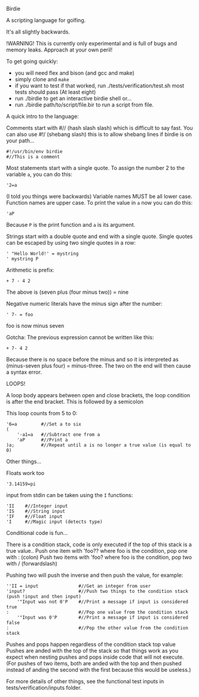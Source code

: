 Birdie

A scripting language for golfing.

It's all slightly backwards.

!WARNING! This is currently only experimental and is full of bugs and memory leaks. Approach at your own peril!

To get going quickly:
 - you will need flex and bison (and gcc and make)
 - simply clone and `make`
 - if you want to test if that worked, run ./tests/verification/test.sh most tests should pass (At least eight)
 - run ./birdie to get an interactive birdie shell or...
 - run ./birdie path/to/script/file.bir to run a script from file.
 
A quick intro to the language:

Comments start with #// (hash slash slash) which is difficult to say fast.
You can also use #!/ (shebang slash) this is to allow shebang lines if birdie is on your path...

    #!/usr/bin/env birdie
    #//This is a comment

Most statements start with a single quote. To assign the number 2 to the variable `a`, you can do this:

    '2=a
    
(I told you things were backwards)
Variable names MUST be all lower case. Function names are upper case.
To print the value in `a` now you can do this:

    'aP
    
Because `P` is the print function and `a` is its argument.

Strings start with a double quote and end with a single quote. Single quotes can be escaped by using two single quotes in a row:

    ' "Hello World!' = mystring
    ' mystring P
    
Arithmetic is prefix:

    + 7 - 4 2
    
The above is (seven plus (four minus two)) = nine

Negative numeric literals have the minus sign after the number:

    ' 7- = foo
    
foo is now minus seven

Gotcha: The previous expression cannot be written like this:

    + 7- 4 2
    
Because there is no space before the minus and so it is interpreted as (minus-seven plus four) = minus-three. The two on the end will then cause a syntax error.

LOOPS!

A loop body appears between open and close brackets, the loop condition is after the end bracket. This is followed by a semicolon

This loop counts from 5 to 0:

    '6=a         #//Set a to six
    (
        '-a1=a   #//Subtract one from a
        'aP      #//Print a
    )a;          #//Repeat until a is no longer a true value (is equal to 0)
    
Other things...

Floats work too

    '3.14159=pi
    
input from stdin can be taken using the `I` functions:

    'II    #//Integer input
    'IS    #//String input
    'IF    #//Float input
    'I     #//Magic input (detects type)
    
Conditional code is fun...

There is a condition stack, code is only executed if the top of this stack is a true value..
Push one item with 'foo?? where foo is the condition, pop one with : (colon)
Push two items with 'foo? where foo is the condition, pop two with / (forwardslash)

Pushing two will push the inverse and then push the value, for example:

	''II = input               #//Get an integer from user
	'input?                    #//Push two things to the condition stack (push !input and then input)
	    '"Input was not 0'P    #//Print a message if input is considered true
	:                          #//Pop one value from the condition stack
	    '"Input was 0'P        #//Print a message if input is considered false
	:                          #//Pop the other value from the condition stack
	
Pushes and pops happen regardless of the condition stack top value
Pushes are anded with the top of the stack so that things work as you expect when nesting pushes and pops inside code that will not execute.
(For pushes of two items, both are anded with the top and then pushed instead of anding the second with the first because this would be useless.)

For more details of other things, see the functional test inputs in tests/verification/inputs folder.